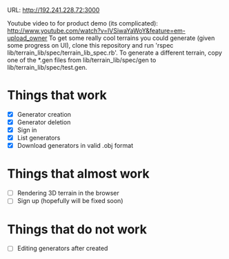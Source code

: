 URL: http://192.241.228.72:3000

Youtube video to for product demo (its complicated): http://www.youtube.com/watch?v=lVSiwaYaWoY&feature=em-upload_owner
To get some really cool terrains you could generate (given some progress on UI), clone this repository and run 'rspec lib/terrain_lib/spec/terrain_lib_spec.rb'. To generate a different terrain, copy one of the *.gen files from lib/terrain_lib/spec/gen to lib/terrain_lib/spec/test.gen.

Things that work
================

 - [x] Generator creation
 - [x] Generator deletion
 - [x] Sign in
 - [x] List generators
 - [x] Download generators in valid .obj format

Things that almost work
=======================

 - [ ] Rendering 3D terrain in the browser
 - [ ] Sign up (hopefully will be fixed soon)

Things that do not work
=======================

 - [ ] Editing generators after created
